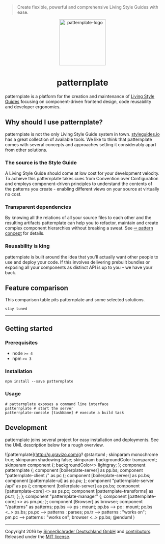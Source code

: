 > Create flexible, powerful and comprehensive Living Style Guides with ease.

<p align="center">
  <img
    alt="patternplate-logo"
    src="https://cdn.rawgit.com/sinnerschrader/patternplate-client/master/static/images/logo.svg"
    width="150"
    height="150" />
  <h1 align="center">patternplate</h1>
</p>

patternplate is a platform for the creation and maintenance of [Living Style Guides](http://styleguides.io/) focusing on component-driven frontend design, code reusability and developer ergonomics.

## Why should I use patternplate?
patternplate is not the only Living Style Guide system in town. [styleguides.io](http://styleguides.io/tools.html) has a great collection of available tools. We like to think that patternplate comes with several concepts and approaches setting it considerably apart from other solutions.

### The source is the Style Guide
A Living Style Guide should come at low cost for your development velocity. To achieve this patternplate takes cues from Convention over Configuration and employs component-driven principles to understand the contents of the patterns you create - enabling different views on your source at virtually no cost.

### Transparent dependencies
 By knowing all the relations of all your source files to each other and the resulting artifacts patternplate can help you to refactor, maintain and create complex component hierarchies without breaking a sweat. See [⇨ pattern concept](#the-pattern-concept) for details.

### Reusability is king
patternplate is built around the idea that you'll actually want other people to use and deploy your code. If this involves delivering prebuilt bundles or exposing all your components as distinct API is up to you – we have your back.

## Feature comparison
This comparison table pits patternplate and some selected solutions.

```
stay tuned
```
---

## Getting started

### Prerequisites
* node `>= 4`
* npm `>= 3`

### Installation
```shell
npm install --save patternplate
```

### Usage
```shell
# patternplate exposes a command line interface
patternplate # start the server
patternplate-console [taskName] # execute a build task
```

## Development
patternplate joins several project for easy installation and deployments. See the UML description below for a rough overview.

![patternplate](http://g.gravizo.com/g?
@startuml ;
skinparam monochrome true;
skinparam shadowing false;
skinparam backgroundColor transparent;
skinparam component {;
  backgroundColor<<core>> lightgray;
};
component patternplate {;
   component [boilerplate-server] as pp.bs;
   component "patternplate-client /" as pc {;
     component [boilerplate-server] as pc.bs;
     component [patternplate-ui] as pc.pu;
   };
   component "patternplate-server /api" as ps {;
     component [boilerplate-server] as ps.bs;
     component [patternplate-core] <<core>> as ps.pc;
     component [patternplate-transforms] as ps.tr;
   };
};
component "patternplate-manager" {;
component [patternplate-core] <<core>> as pm.pc;
};
component [Browser] as browser;
component "/patterns" as patterns;
pp.bs --> ps : mount;
pp.bs --> pc : mount;
pc.bs <..> ps.bs;
ps.pc --> patterns : parses;
ps.tr --> patterns : "works on";
pm.pc --> patterns : "works on";
browser <..> pp.bs;
@enduml
)


---
Copyright 2016 by [SinnerSchrader Deutschland GmbH](https://github.com/sinnerschrader) and [contributors](../../graphs/contributors). Released under the [MIT license](../../license.md).
